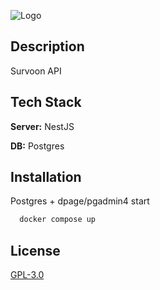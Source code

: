 
![Logo](https://zupimages.net/up/24/25/mr6l.png)


## Description

Survoon API

## Tech Stack

**Server:** NestJS

**DB:** Postgres


## Installation

Postgres + dpage/pgadmin4 start

```bash
  docker compose up
```
    
## License

[GPL-3.0](https://choosealicense.com/licenses/gpl-3.0/)
